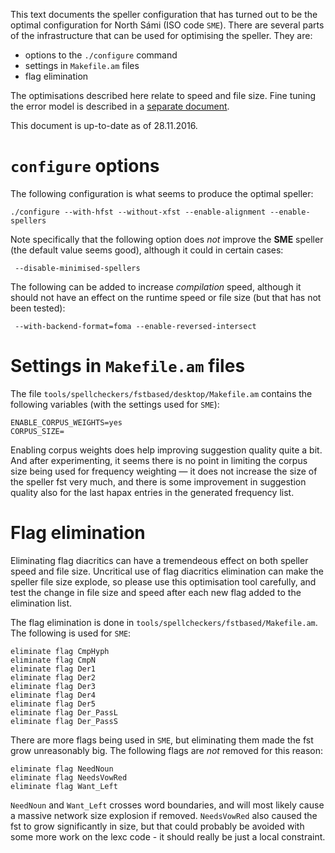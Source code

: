 This text documents the speller configuration that has turned out to be the
optimal configuration for North Sámi (ISO code `SME`). There are several parts
of the infrastructure that can be used for optimising the speller. They are:


* options to the `./configure` command
* settings in `Makefile.am` files
* flag elimination


The optimisations described here relate to speed and file size. Fine tuning the
error model is described in a [separate document](/infra/infraremake/HowToConfigureAndOptimiseSpellers.html).


This document is up-to-date as of 28.11.2016.


# `configure` options


The following configuration is what seems to produce the optimal speller:


```
./configure --with-hfst --without-xfst --enable-alignment --enable-spellers
```


Note specifically that the following option does *not* improve the **SME**
speller (the default value seems good), although it could in certain cases:


```
 --disable-minimised-spellers
```


The following can be added to increase *compilation* speed, although it should
not have an effect on the runtime speed or file size (but that has not been
tested):
```
 --with-backend-format=foma --enable-reversed-intersect
```


# Settings in `Makefile.am` files


The file `tools/spellcheckers/fstbased/desktop/Makefile.am` contains the
following variables (with the settings used for `SME`):


```
ENABLE_CORPUS_WEIGHTS=yes
CORPUS_SIZE=
```


Enabling corpus weights does help improving suggestion quality quite a bit. And
after experimenting, it seems there is no point in limiting the corpus size
being used for frequency weighting — it does not increase the size of the
speller fst very much, and there is some improvement in suggestion quality
also for the last hapax entries in the generated frequency list.


# Flag elimination


Eliminating flag diacritics can have a tremendeous effect on both speller speed
and file size. Uncritical use of flag diacritics elimination can make the
speller file size explode, so please use this optimisation tool carefully, and
test the change in file size and speed after each new flag added to the
elimination list.


The flag elimination is done in `tools/spellcheckers/fstbased/Makefile.am`.
The following is used for `SME`:


```
eliminate flag CmpHyph
eliminate flag CmpN
eliminate flag Der1
eliminate flag Der2
eliminate flag Der3
eliminate flag Der4
eliminate flag Der5
eliminate flag Der_PassL
eliminate flag Der_PassS
```


There are more flags being used in `SME`, but eliminating them made the fst
grow unreasonably big. The following flags are *not* removed for this reason:


```
eliminate flag NeedNoun
eliminate flag NeedsVowRed
eliminate flag Want_Left
```


`NeedNoun` and `Want_Left` crosses word boundaries, and will most likely
cause a massive network size explosion if removed. `NeedsVowRed` also caused
the fst to grow significantly in size, but that could probably be avoided with
some more work on the lexc code - it should really be just a local constraint.
